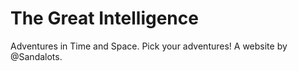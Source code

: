 # The Great Intelligence
Adventures in Time and Space.
Pick your adventures!
A website by @Sandalots.
